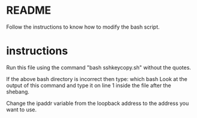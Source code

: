 # README
Follow the instructions to know how to modify the bash script.

# instructions
Run this file using the command "bash sshkeycopy.sh" without the quotes.

If the above bash directory is incorrect then type: which bash
Look at the output of this command and type it on line 1 inside the file  after the shebang.  

Change the ipaddr variable from the loopback address to the address you want to use.
